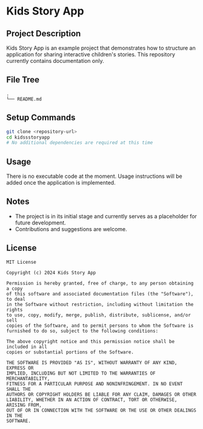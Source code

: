 # Kids Story App

## Project Description
Kids Story App is an example project that demonstrates how to structure an application for sharing interactive children's stories. This repository currently contains documentation only.

## File Tree
```text
.
└── README.md
```

## Setup Commands
```bash
git clone <repository-url>
cd kidssstoryapp
# No additional dependencies are required at this time
```

## Usage
There is no executable code at the moment. Usage instructions will be added once the application is implemented.

## Notes
- The project is in its initial stage and currently serves as a placeholder for future development.
- Contributions and suggestions are welcome.

## License
```
MIT License

Copyright (c) 2024 Kids Story App

Permission is hereby granted, free of charge, to any person obtaining a copy
of this software and associated documentation files (the "Software"), to deal
in the Software without restriction, including without limitation the rights
to use, copy, modify, merge, publish, distribute, sublicense, and/or sell
copies of the Software, and to permit persons to whom the Software is
furnished to do so, subject to the following conditions:

The above copyright notice and this permission notice shall be included in all
copies or substantial portions of the Software.

THE SOFTWARE IS PROVIDED "AS IS", WITHOUT WARRANTY OF ANY KIND, EXPRESS OR
IMPLIED, INCLUDING BUT NOT LIMITED TO THE WARRANTIES OF MERCHANTABILITY,
FITNESS FOR A PARTICULAR PURPOSE AND NONINFRINGEMENT. IN NO EVENT SHALL THE
AUTHORS OR COPYRIGHT HOLDERS BE LIABLE FOR ANY CLAIM, DAMAGES OR OTHER
LIABILITY, WHETHER IN AN ACTION OF CONTRACT, TORT OR OTHERWISE, ARISING FROM,
OUT OF OR IN CONNECTION WITH THE SOFTWARE OR THE USE OR OTHER DEALINGS IN THE
SOFTWARE.
```

